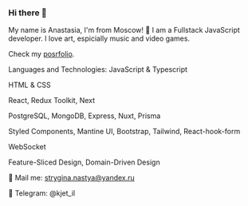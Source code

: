### Hi there 👋

My name is Anastasia, I'm from Moscow! 🔭
I am a Fullstack JavaScript developer. 
I love  art, espicially music and video games. 

Check my [posrfolio](https://github.com/StrAnastasia/personal-site).

Languages and Technologies:
JavaScript & Typescript 

HTML & CSS 
 
React, Redux Toolkit, Next
 

PostgreSQL, MongoDB, Express, Nuxt, Prisma   

Styled Components, Mantine UI, Bootstrap, Tailwind, React-hook-form
 
WebSocket
 

Feature-Sliced Design, Domain-Driven Design


💬 Mail me: strygina.nastya@yandex.ru

💬 Telegram: @kjet_il

<!--
**StrAnastasia/StrAnastasia** is a ✨ _special_ ✨ repository because its `README.md` (this file) appears on your GitHub profile.

Here are some ideas to get you started:

- 🔭 I’m currently working on ...
- 🌱 I’m currently learning ...
- 👯 I’m looking to collaborate on ...
- 🤔 I’m looking for help with ...
- 💬 Ask me about ...
- 📫 How to reach me: ...
- 😄 Pronouns: ...
- ⚡ Fun fact: ...
-->
